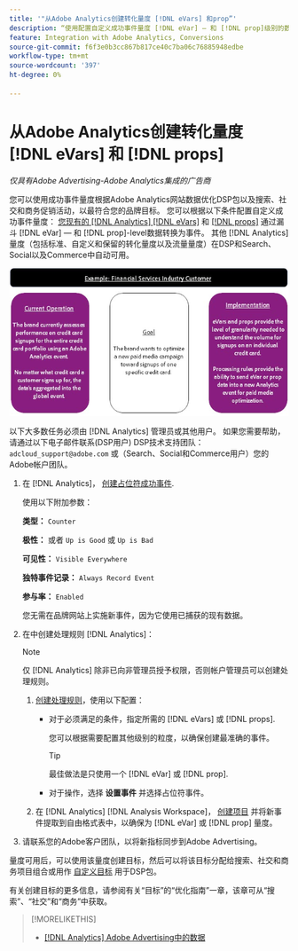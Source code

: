 ```yaml
---
title: '"从Adobe Analytics创建转化量度 [!DNL eVars] 和prop”'
description: “使用配置自定义成功事件量度 [!DNL eVar] — 和 [!DNL prop]级别的数据。”
feature: Integration with Adobe Analytics, Conversions
source-git-commit: f6f3e0b3cc867b817ce40c7ba06c76885948edbe
workflow-type: tm+mt
source-wordcount: '397'
ht-degree: 0%

---
```


# 从Adobe Analytics创建转化量度 [!DNL eVars] 和 [!DNL props]

*仅具有Adobe Advertising-Adobe Analytics集成的广告商*

您可以使用成功事件量度根据Adobe Analytics网站数据优化DSP包以及搜索、社交和商务促销活动，以最符合您的品牌目标。 您可以根据以下条件配置自定义成功事件量度： [您现有的 [!DNL Analytics] [!DNL eVars]](https://experienceleague.adobe.com/docs/analytics/components/dimensions/evar.html) 和 [[!DNL props]](https://experienceleague.adobe.com/docs/analytics/components/dimensions/prop.html) 通过漏斗 [!DNL eVar] — 和 [!DNL prop]-level数据转换为事件。 其他 [!DNL Analytics] 量度（包括标准、自定义和保留的转化量度以及流量量度）在DSP和Search、Social以及Commerce中自动可用。

![使用示例](/help/integrations/assets/a4adc-conversion-evar-example.jpg "使用示例")

以下大多数任务必须由 [!DNL Analytics] 管理员或其他用户。 如果您需要帮助，请通过以下电子邮件联系(DSP用户) DSP技术支持团队： `adcloud_support@adobe.com` 或（Search、Social和Commerce用户）您的Adobe帐户团队。

1. 在 [!DNL Analytics]， [创建占位符成功事件](https://experienceleague.adobe.com/docs/analytics/admin/admin-tools/manage-report-suites/edit-report-suite/conversion-variables/success-events/success-event.html?lang=en).

   使用以下附加参数：

   **类型：** `Counter`

   **极性：**  或者 `Up is Good` 或 `Up is Bad`

   **可见性：** `Visible Everywhere`

   **独特事件记录：** `Always Record Event`

   **参与率：** `Enabled`

   您无需在品牌网站上实施新事件，因为它使用已捕获的现有数据。

1. 在中创建处理规则 [!DNL Analytics]：

   >[!NOTE]
   >
   >仅 [!DNL Analytics] 除非已向非管理员授予权限，否则帐户管理员可以创建处理规则。

   1. [创建处理规则](https://experienceleague.adobe.com/docs/analytics/admin/admin-tools/manage-report-suites/edit-report-suite/report-suite-general/c-processing-rules/c-processing-rules-configuration/t-processing-rules.html?lang=en)，使用以下配置：

      * 对于必须满足的条件，指定所需的 [!DNL eVars] 或 [!DNL props].

        您可以根据需要配置其他级别的粒度，以确保创建最准确的事件。

        >[!TIP]
        >
        >最佳做法是只使用一个 [!DNL eVar] 或 [!DNL prop].

      * 对于操作，选择 **设置事件** 并选择占位符事件。

   1. 在 [!DNL Analytics] [!DNL Analysis Workspace]， [创建项目](https://experienceleague.adobe.com/docs/analytics/analyze/analysis-workspace/home.html) 并将新事件提取到自由格式表中，以确保为 [!DNL eVar] 或 [!DNL prop] 量度。

1. 请联系您的Adobe客户团队，以将新指标同步到Adobe Advertising。

量度可用后，可以使用该量度创建目标，然后可以将该目标分配给搜索、社交和商务项目组合或用作 [自定义目标](/help/dsp/optimization/custom-goal-about.md) 用于DSP包。

有关创建目标的更多信息，请参阅有关“目标”的“优化指南”一章，该章可从“搜索”、“社交”和“商务”中获取。

>[!MORELIKETHIS]
>
>* [[!DNL Analytics] Adobe Advertising中的数据](/help/integrations/analytics/analytics-data-in-advertising.md)
<!--
>* [](/help/search-social-commerce/admin/conversion-metrics/ ????????)
-->